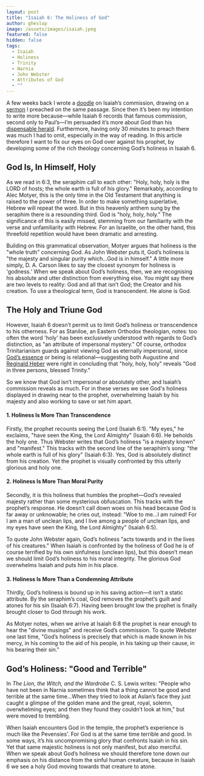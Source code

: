 ```yaml
---
layout: post
title: "Isaiah 6: The Holiness of God"
author: gheslop
image: /assets/images/isaiah.jpeg
featured: false
hidden: false
tags:
  - Isaiah
  - Holiness
  - Trinity
  - Narnia
  - John Webster
  - Attributes of God
  - ""
---
```

A few weeks back I wrote a [doodle](https://rekindle.co.za/content/2024-04-22-successful-ministry-isaiah) on Isaiah’s commission, drawing on a [sermon](https://sermons.unionchapel.co.za/sermons/54775/holy-holy-holy/) I preached on the same passage. Since then it’s been my intention to write more because—while Isaiah 6 records that famous commission, second only to Paul’s—I’m persuaded it’s more about God than his [dispensable herald](https://rekindle.co.za/content/pastor-you-are-dispensable/). Furthermore, having only 30 minutes to preach there was much I had to omit, especially in the way of reading. In this article therefore I want to fix our eyes on God over against his prophet, by developing some of the rich theology concerning God’s holiness in Isaiah 6.

## God Is, In Himself, Holy

As we read in 6:3, the seraphim call to each other: "Holy, holy, holy is the LORD of hosts; the whole earth is full of his glory." Remarkably, according to Alec Motyer, this is the only time in the Old Testament that anything is raised to the power of three. In order to make something superlative, Hebrew will repeat the word. But in this heavenly anthem sung by the seraphim there is a resounding third. God is "holy, holy, holy." The significance of this is easily missed, stemming from our familiarity with the verse and unfamiliarity with Hebrew. For an Israelite, on the other hand, this threefold repetition would have been dramatic and arresting.

Building on this grammatical observation, Motyer argues that holiness is the "whole truth" concerning God. As John Webster puts it, God’s holiness is "the majesty and singular purity which…God is in himself." A little more simply, D. A. Carson likes to say the closest synonym for holiness is 'godness.' When we speak about God’s holiness, then, we are recognising his absolute and utter distinction from everything else. You might say there are two levels to reality: God and all that isn’t God; the Creator and his creation. To use a theological term, God is transcendent. He alone is God.

## The Holy and Triune God

However, Isaiah 6 doesn’t permit us to limit God’s holiness or transcendence to his otherness. For as Staniloe, an Eastern Orthodox theologian, notes: too often the word 'holy' has been exclusively understood with regards to God’s distinction, as "an attribute of impersonal mystery." Of course, orthodox Trinitarianism guards against viewing God as eternally impersonal, since [God’s essence](https://rekindle.co.za/content/2022-01-13-trinity-same-substance) or being is relational—suggesting both Augustine and [Reginald Heber](https://hymnary.org/text/holy_holy_holy_lord_god_almighty_early) were right in concluding that "holy, holy, holy" reveals "God in three persons, blessed Trinity."

So we know that God isn’t impersonal or absolutely other, and Isaiah’s commission reveals as much. For in these verses we see God's holiness displayed in drawing near to the prophet, overwhelming Isaiah by his majesty and also working to save or set him apart.

#### 1. Holiness Is More Than Transcendence

Firstly, the prophet recounts seeing the Lord (Isaiah 6:1). "My eyes," he exclaims, "have seen the King, the Lord Almighty" (Isaiah 6:6). He beholds the holy one. Thus Webster writes that God’s holiness "is a majesty known" and "manifest." This tracks with the second line of the seraphim’s song: "the whole earth is full of his glory" (Isaiah 6:3). Yes, God is absolutely distinct from his creation. Yet the prophet is visually confronted by this utterly glorious and holy one.

#### 2. Holiness Is More Than Moral Purity

Secondly, it is this holiness that humbles the prophet—God’s revealed majesty rather than some mysterious obfuscation. This tracks with the prophet’s response. He doesn’t call down woes on his head because God is far away or unknowable; he cries out, instead: "Woe to me…I am ruined! For I am a man of unclean lips, and I live among a people of unclean lips, and my eyes have seen the King, the Lord Almighty" (Isaiah 6:5).

To quote John Webster again, God’s holiness "acts towards and in the lives of his creatures." When Isaiah is confronted by the holiness of God he is of course terrified by his own sinfulness (unclean lips), but this doesn’t mean we should limit God’s holiness to his moral integrity. The glorious God overwhelms Isaiah and puts him in his place.

#### 3. Holiness Is More Than a Condemning Attribute

Thirdly, God’s holiness is bound up in his saving action—it isn’t a static attribute. By the seraphim’s coal, God removes the prophet’s guilt and atones for his sin (Isaiah 6:7). Having been brought low the prophet is finally brought closer to God through his work.

As Motyer notes, when we arrive at Isaiah 6:8 the prophet is near enough to hear the "divine musings" and receive God’s commission. To quote Webster one last time, "God’s holiness is precisely that which is made known in his mercy, in his coming to the aid of his people, in his taking up their cause, in his bearing their sin."

## God’s Holiness: "Good and Terrible"

In *The Lion, the Witch, and the Wardrobe* C. S. Lewis writes: "People who have not been in Narnia sometimes think that a thing cannot be good and terrible at the same time…When they tried to look at Aslan’s face they just caught a glimpse of the golden mane and the great, royal, solemn, overwhelming eyes; and then they found they couldn’t look at him," but were moved to trembling.

When Isaiah encounters God in the temple, the prophet’s experience is much like the Pevensies'. For God is at the same time terrible and good. In some ways, it’s his uncompromising glory that confronts Isaiah in his sin. Yet that same majestic holiness is not only manifest, but also merciful. When we speak about God’s holiness we should therefore tone down our emphasis on his distance from the sinful human creature, because in Isaiah 6 we see a holy God moving towards that creature to atone.